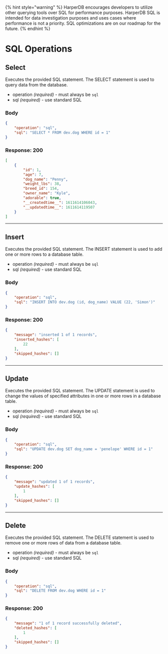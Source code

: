 {% hint style="warning" %}
HarperDB encourages developers to utilize other querying tools over SQL for performance purposes. HarperDB SQL is intended for data investigation purposes and uses cases where performance is not a priority. SQL optimizations are on our roadmap for the future.
{% endhint %}

# SQL Operations 

## Select
Executes the provided SQL statement. The SELECT statement is used to query data from the database.

* operation _(required)_ - must always be `sql`
* sql _(required)_ - use standard SQL

### Body

```json
{
    "operation": "sql",
    "sql": "SELECT * FROM dev.dog WHERE id = 1"
}
```

### Response: 200
```json
[
    {
        "id": 1,
        "age": 7,
        "dog_name": "Penny",
        "weight_lbs": 38,
        "breed_id": 154,
        "owner_name": "Kyle",
        "adorable": true,
        "__createdtime__": 1611614106043,
        "__updatedtime__": 1611614119507        
    }
]
```

---

## Insert
Executes the provided SQL statement. The INSERT statement is used to add one or more rows to a database table.

* operation _(required)_ - must always be `sql`
* sql _(required)_ - use standard SQL

### Body

```json
{
    "operation": "sql",
    "sql": "INSERT INTO dev.dog (id, dog_name) VALUE (22, 'Simon')"
}
```

### Response: 200
```json
{
    "message": "inserted 1 of 1 records",
    "inserted_hashes": [
        22
    ],
    "skipped_hashes": []
}
```
---

## Update
Executes the provided SQL statement. The UPDATE statement is used to change the values of specified attributes in one or more rows in a database table.

* operation _(required)_ - must always be `sql`
* sql _(required)_ - use standard SQL

### Body
```json
{
    "operation": "sql",
    "sql": "UPDATE dev.dog SET dog_name = 'penelope' WHERE id = 1"
}
```

### Response: 200
```json
{
    "message": "updated 1 of 1 records",
    "update_hashes": [
        1
    ],
    "skipped_hashes": []
}
```

---

## Delete
Executes the provided SQL statement. The DELETE statement is used to remove one or more rows of data from a database table.

* operation _(required)_ - must always be `sql`
* sql _(required)_ - use standard SQL

### Body
```json
{
    "operation": "sql",
    "sql": "DELETE FROM dev.dog WHERE id = 1"
}
```

### Response: 200
```json
{
    "message": "1 of 1 record successfully deleted",
    "deleted_hashes": [
        1
    ],
    "skipped_hashes": []
}
```
